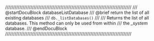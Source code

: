 ////////////////////////////////////////////////////////////////////////////////
/// @startDocuBlock databaseListDatabase
/// @brief return the list of all existing databases
/// `db._listDatabases()`
///
/// Returns the list of all databases. This method can only be used from within
/// the *_system* database.
/// @endDocuBlock
////////////////////////////////////////////////////////////////////////////////